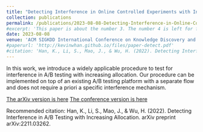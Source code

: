 ```yaml
---
title: "Detecting Interference in Online Controlled Experiments with Increasing Allocation"
collection: publications
permalink: /publications/2023-08-08-Detecting-Interference-in-Online-Controlled-Experiments-with-Increasing-Allocation
#excerpt: 'This paper is about the number 3. The number 4 is left for future work.'
date: 2023-08-08
venue: 'ACM SIGKDD International Conference on Knowledge Discovery and Data Mining (KDD)'
#paperurl: 'http://kevinwhan.github.io/files/paper-detect.pdf'
#citation: 'Han, K., Li, S., Mao, J., & Wu, H. (2022). Detecting Interference in A/B Testing with Increasing Allocation. arXiv preprint arXiv:2211.03262.'
---
```


In this work, we introduce a widely applicable procedure to test for interference in A/B testing with increasing allocation. Our procedure can be implemented on top of an existing A/B testing platform with a separate flow and does not require a priori a specific interference mechanism.

[The arXiv version is here](http://kevinwhan.github.io/files/paper-detect.pdf)
[The conference version is here](https://dl.acm.org/doi/10.1145/3580305.3599308)

Recommended citation: Han, K., Li, S., Mao, J., & Wu, H. (2022). Detecting Interference in A/B Testing with Increasing Allocation. arXiv preprint arXiv:2211.03262.